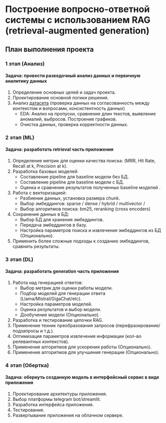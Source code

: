 # Построение вопросно-ответной системы с использованием RAG (retrieval-augmented generation)

## План выполнения проекта

### 1 этап (Анализ)

#### Задача: провести разведочный анализ данных и первичную аналитику данных

1. Определение основных целей и задач проекта.
2. Проектирование основной логики решения.
3. Анализ [датасета](https://huggingface.co/datasets/neural-bridge/rag-dataset-12000) (проверка данных на согласованность между контекстом и вопросами, консистентность данных)
   - EDA: Анализ на пропуски, сравнение длин текстов, выявление аномалий, выбросов. Построение графиков.
   - Очистка данных, проверка корректности данных.

### 2 этап (ML)

#### Задача: разработать retrieval часть приложения

1. Определение метрик для оценки качества поиска: (MRR, Hit Rate, Recall at k, Precision at k).
2. Разработка базовых моделей:
   - Составление pipeline для baseline модели без БД.
   - Составление pipeline для baseline модели с БД.
   - Оценка и сравнение результатов полученных baseline моделей .
3. Работа с векторизацией:
   * Разбиение данных, установка размера chunk.
   - Выбор эмбеддингов: sparse / dense / hybrid / multivector /
   - Выбор алгоритмов поиска: bm25, reranking (cross encoders)
4. Сохранение данных в БД:
   - Выбор БД для хранения эмбеддингов.
   - Передача эмбеддингов в базу.
   - Настройка параметров поиска и извлечения эмбеддингов из БД (Опционально).
5. Применить более сложные подходы к созданию эмбеддингов, сравнить результаты.

### 3 этап (DL)

#### Задача: разработать generation часть приложения

1. Работа над генерацией ответов:
   - Выбор метрик для оценки работы модели.
   - Подбор моделей для генерации ответа (Llama/Mistral/GigaChat/etc).
   - Настройка параметров моделей.
   - Оценка результатов и выбор модели.
   - Дообучение модели (Опционально).
2. Разработка и тестирование цепочки RAG.
3. Применение техник преобразования запросов (перефразирование/подзапросы и т.д.).
4. Оптимизация параметров извлечения информации (кол-во релевантных контекстов).
5. Применение алгоритмов для ускорения работы (Опционально).
6. Применение алгоритмов для улучшения генерации (Опционально).

### 4 этап (Обертка)

#### Задача: обернуть созданную модель в интерфейсный сервис в виде приложения

1. Проектирование архитектуры приложения.  
2. Выбор платформы telegram bot/streamlit.
3. Разработка интерфейса приложения.
4. Тестирование.
5. Развертывание приложения на облачном сервере.
